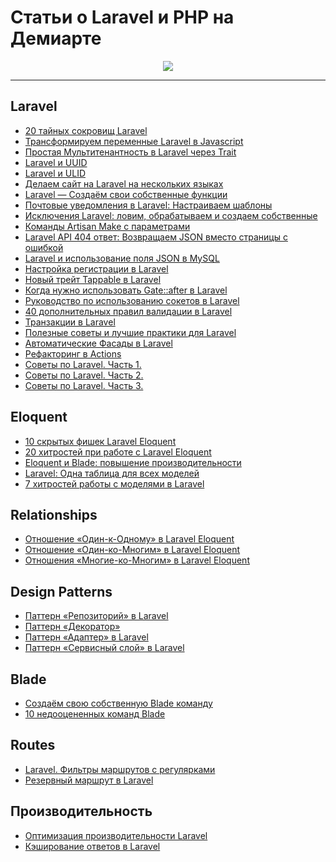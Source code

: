 Статьи о Laravel и PHP на Демиарте
====

<p align="center">
    <img src="https://avatars3.githubusercontent.com/u/48979244?v=3&s=200">
</p>

---
## Laravel
+ [20 тайных сокровищ Laravel](https://laravel.demiart.ru/20-tajnyh-sokrovishh-laravel/)
+ [Трансформируем переменные Laravel в Javascript](https://laravel.demiart.ru/transformiruem-peremennye-laravel-php-v-javascript/)
+ [Простая Мультитенантность в Laravel через Trait](https://laravel.demiart.ru/prostaya-multitenantnost-v-laravel-cherez-trait/)
+ [Laravel и UUID](https://laravel.demiart.ru/laravel-uuid/)
+ [Laravel и ULID](https://laravel.demiart.ru/laravel-i-ulid/)
+ [Делаем сайт на Laravel на нескольких языках](https://laravel.demiart.ru/delaem-sajt-na-laravel-na-neskolkih-yazykah/)
+ [Laravel — Создаём свои собственные функции](https://laravel.demiart.ru/laravel-sozdayom-svoi-sobstvennye-funktsii/)
+ [Почтовые уведомления в Laravel: Настраиваем шаблоны](https://laravel.demiart.ru/pochtovye-uvedomleniya-v-laravel-nastraivaem-shablony/)
+ [Исключения Laravel: ловим, обрабатываем и создаем собственные](https://laravel.demiart.ru/isklyucheniya-laravel-lovim-obrabatyvaem-i-sozdaem-sobstvennye/)
+ [Команды Artisan Make с параметрами](https://laravel.demiart.ru/komandy-artisan-make-s-parametrami/)
+ [Laravel API 404 ответ: Возвращаем JSON вместо страницы с ошибкой](https://laravel.demiart.ru/laravel-api-404-otvet-vozvrashhaem-json-vmesto-stranitsy-s-oshibkoj/)
+ [Laravel и использование поля JSON в MySQL](https://laravel.demiart.ru/laravel-mysql-json/)
+ [Настройка регистрации в Laravel](https://laravel.demiart.ru/laravel-customize-registration/)
+ [Новый трейт Tappable в Laravel](https://laravel.demiart.ru/trait-tappable-laravel/)
+ [Когда нужно использовать Gate::after в Laravel](https://laravel.demiart.ru/gate-after-laravel/)
+ [Руководство по использованию сокетов в Laravel](https://laravel.demiart.ru/sockets-laravel-guide/)
+ [40 дополнительных правил валидации в Laravel](https://laravel.demiart.ru/additional-validation-rules/)
+ [Транзакции в Laravel](https://laravel.demiart.ru/transactions/)
+ [Полезные советы и лучшие практики для Laravel](https://laravel.demiart.ru/best-practices/)
+ [Автоматические Фасады в Laravel](https://laravel.demiart.ru/automatic-facades/)
+ [Рефакторинг в Actions](https://laravel.demiart.ru/refactoring-to-actions/)
+ [Советы по Laravel. Часть 1.](https://laravel.demiart.ru/tips-1/)
+ [Советы по Laravel. Часть 2.](https://laravel.demiart.ru/tips-2/)
+ [Советы по Laravel. Часть 3.](https://laravel.demiart.ru/tips-3/)

## Eloquent
+ [10 скрытых фишек Laravel Eloquent](https://laravel.demiart.ru/10-skrytyh-fishek-laravel-eloquent/)
+ [20 хитростей при работе с Laravel Eloquent](https://laravel.demiart.ru/20-hitrostej-pri-rabote-s-laravel-eloquent/)
+ [Eloquent и Blade: повышение производительности](https://laravel.demiart.ru/eloquent-i-blade-sovety-po-povysheniyu-proizvoditelnosti/)
+ [Laravel: Одна таблица для всех моделей](https://laravel.demiart.ru/laravel-odna-tablitsa-dlya-vseh-modelej/)
+ [7 хитростей работы с моделями в Laravel](https://laravel.demiart.ru/7-things-laravel-model/)

## Relationships
+ [Отношение «Один-к-Одному» в Laravel Eloquent](https://laravel.demiart.ru/one-to-one-relationship/)
+ [Отношение «Один-ко-Многим» в Laravel Eloquent](https://laravel.demiart.ru/one-to-many-relationship/)
+ [Отношения «Многие-ко-Многим» в Laravel Eloquent](https://laravel.demiart.ru/many-to-many-relationship/)

## Design Patterns
+ [Паттерн «Репозиторий» в Laravel](https://laravel.demiart.ru/repository-design-pattern/)
+ [Паттерн «Декоратор»](https://laravel.demiart.ru/decorator-design-pattern/)
+ [Паттерн «Адаптер» в Laravel](https://laravel.demiart.ru/adapter-design-pattern/)
+ [Паттерн «Сервисный слой» в Laravel](https://laravel.demiart.ru/service-layer-design-pattern/)

## Blade
+ [Создаём свою собственную Blade команду](https://laravel.demiart.ru/sozdayom-svoyu-sobstvennuyu-blade-komandu-na-primere-br2nl-v-laravel/)
+ [10 недооцененных команд Blade](https://laravel.demiart.ru/10-nedootsenennyh-komand-blade/)

## Routes
+ [Laravel. Фильтры маршрутов с регулярками](https://laravel.demiart.ru/laravel-filtry-marshrutov-s-regulyarnymi-vyrazheniyami/)
+ [Резервный маршрут в Laravel](https://laravel.demiart.ru/rezervnyj-marshrut-v-laravel/)

## Производительность
+ [Оптимизация производительности Laravel](https://laravel.demiart.ru/performance-optimization-laravel/)
+ [Кэширование ответов в Laravel](https://laravel.demiart.ru/caching-response-laravel/)

